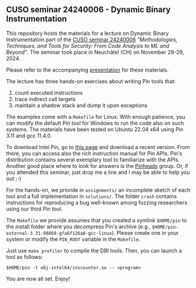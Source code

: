 ## CUSO seminar 24240006 - Dynamic Binary Instrumentation

This repository hosts the materials for a lecture on Dynamic Binary Instrumentation part of the [CUSO seminar 24240006](https://informatique.cuso.ch/?id=2283&L=0&tx_displaycontroller[showUid]=7625) *"Methodologies, Techniques, and Tools for Security: From Code Analysis to ML and Beyond"*. The seminar took place in Neuchâtel (CH) on November 28-29, 2024.

Please refer to the accompanying [presentation](slides.pdf) for these materials.

The lecture has three hands-on exercises about writing Pin tools that:
1. count executed instructions
1. trace indirect call targets
1. maintain a shadow stack and dump it upon exceptions

The examples come with a `Makefile` for Linux. With enough patience, you can modify the default Pin tool for Windows to run the code also on such systems. The materials have been tested on Ubuntu 22.04 x64 using Pin 3.11 and gcc 11.4.0.

To download Intel Pin, go to [this page](https://www.intel.com/content/www/us/en/developer/articles/tool/pin-a-binary-instrumentation-tool-downloads.html) and download a recent version. From there, you can access also the rich instruction manual for Pin APIs. Pin's distribution contains several exemplary tool to familiarize with the APIs. Another good place where to look for answers is the [Pinheads](https://groups.io/g/pinheads) group. Or, if you attended this seminar, just drop me a line and I may be able to help you out ;-)

For the hands-on, we provide in `assignments/` an incomplete sketch of each tool and a full implementation in `solutions/`. The folder `crash` contains instructions for reproducing a bug well-known among fuzzing researchers using our third Pin tool.

The `Makefile` we provide assumes that you created a symlink `$HOME/pin` to the install folder where you decompress Pin's archive (e.g., `$HOME/pin-external-3.31-98869-gfa6f126a8-gcc-linux`). Please create one in your system or modify the `PIN_ROOT` variable in the `Makefile`.

Just use `make profiler` to compile the DBI tools. Then, you can launch a tool as follows:
```
$HOME/pin -t obj-intel64/inscounter.so -- <program>
```

You are now all set. Enjoy!
